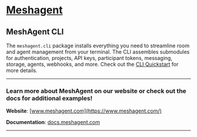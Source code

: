 # [Meshagent](https://www.meshagent.com)

## MeshAgent CLI

The ``meshagent.cli`` package installs everything you need to streamline room and agent management from your terminal. The CLI assembles submodules for authentication, projects, API keys, participant tokens, messaging, storage, agents, webhooks, and more. 
Check out the [CLI Quickstart](https://docs.meshagent.com/cli/getting_started) for more details.

---
### Learn more about MeshAgent on our website or check out the docs for additional examples!

**Website**: [www.meshagent.com](https://www.meshagent.com/)

**Documentation**: [docs.meshagent.com](https://docs.meshagent.com/)

---
